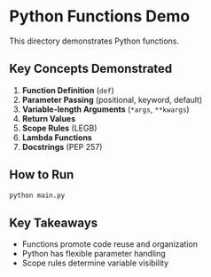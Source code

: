 # Python Functions Demo

This directory demonstrates Python functions.

## Key Concepts Demonstrated

1. **Function Definition** (`def`)
2. **Parameter Passing** (positional, keyword, default)
3. **Variable-length Arguments** (`*args`, `**kwargs`)
4. **Return Values**
5. **Scope Rules** (LEGB)
6. **Lambda Functions**
7. **Docstrings** (PEP 257)

## How to Run

```bash
python main.py
```

## Key Takeaways

- Functions promote code reuse and organization
- Python has flexible parameter handling
- Scope rules determine variable visibility
